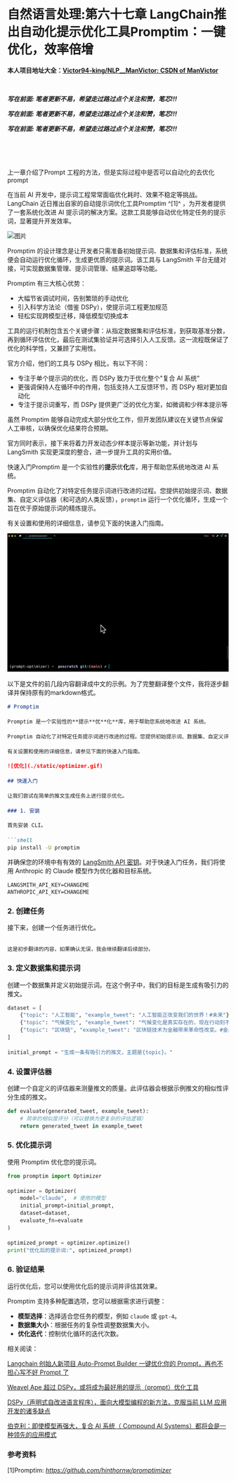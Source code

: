 # 自然语言处理:第六十七章 LangChain推出自动化提示优化工具Promptim：一键优化，效率倍增

**本人项目地址大全：[Victor94-king/NLP__ManVictor: CSDN of ManVictor](https://github.com/Victor94-king/NLP__ManVictor)**


<br />

***写在前面: 笔者更新不易，希望走过路过点个关注和赞，笔芯!!!***

***写在前面: 笔者更新不易，希望走过路过点个关注和赞，笔芯!!!***

***写在前面: 笔者更新不易，希望走过路过点个关注和赞，笔芯!!!***

<br />

<br />

<br />

上一章介绍了Prompt 工程的方法，但是实际过程中是否可以自动化的去优化prompt

在当前 AI 开发中，提示词工程常常面临优化耗时、效果不稳定等挑战。LangChain 近日推出自家的自动提示词优化工具Promptim ^[1]^ ，为开发者提供了一套系统化改进 AI 提示词的解决方案。这款工具能够自动优化特定任务的提示词，显著提升开发效率。

![图片](https://mmbiz.qpic.cn/mmbiz_jpg/aaN2xdFqa4FZPjFzTR44GDDYWXtD1BUUZicSb0xnWQYyDcvuAFT27ePuNfeap63ulrT75kIs0alQRdrpoMgNibzQ/640?wx_fmt=other&from=appmsg&tp=webp&wxfrom=5&wx_lazy=1&wx_co=1)

Promptim 的设计理念是让开发者只需准备初始提示词、数据集和评估标准，系统便会自动运行优化循环，生成更优质的提示词。该工具与 LangSmith 平台无缝对接，可实现数据集管理、提示词管理、结果追踪等功能。

Promptim 有三大核心优势：

* 大幅节省调试时间，告别繁琐的手动优化
* 引入科学方法论（借鉴 DSPy），使提示词工程更加规范
* 轻松实现跨模型迁移，降低模型切换成本

工具的运行机制包含五个关键步骤：从指定数据集和评估标准，到获取基准分数，再到循环评估优化，最后在测试集验证并可选择引入人工反馈。这一流程既保证了优化的科学性，又兼顾了实用性。

官方介绍，他们的工具与 DSPy 相比，有以下不同：

* 专注于单个提示词的优化，而 DSPy 致力于优化整个"复合 AI 系统"
* 更强调保持人在循环中的作用，包括支持人工反馈环节，而 DSPy 相对更加自动化
* 专注于提示词重写，而 DSPy 提供更广泛的优化方案，如微调和少样本提示等

虽然 Promptim 能够自动完成大部分优化工作，但开发团队建议在关键节点保留人工审核，以确保优化结果符合预期。

官方同时表示，接下来将着力开发动态少样本提示等新功能，并计划与 LangSmith 实现更深度的整合，进一步提升工具的实用价值。

快速入门Promptim 是一个实验性的**提示**优**化**库，用于帮助您系统地改进 AI 系统。

Promptim 自动化了对特定任务提示词进行改进的过程。您提供初始提示词、数据集、自定义评估器（和可选的人类反馈），`promptim` 运行一个优化循环，生成一个旨在优于原始提示词的精炼提示。

有关设置和使用的详细信息，请参见下面的快速入门指南。

![1731858055727](image/67_promptim/1731858055727.png)

以下是文件的前几段内容翻译成中文的示例。为了完整翻译整个文件，我将逐步翻译并保持原有的markdown格式。

```markdown
# Promptim

Promptim 是一个实验性的**提示**优**化**库，用于帮助您系统地改进 AI 系统。

Promptim 自动化了对特定任务提示词进行改进的过程。您提供初始提示词、数据集、自定义评估器（和可选的人类反馈），`promptim` 运行一个优化循环，生成一个旨在优于原始提示词的精炼提示。

有关设置和使用的详细信息，请参见下面的快速入门指南。

![优化](./static/optimizer.gif)

## 快速入门

让我们尝试在简单的推文生成任务上进行提示优化。

### 1. 安装

首先安装 CLI。

```shell
pip install -U promptim
```

并确保您的环境中有有效的 [LangSmith API 密钥](https://smith.langchain.com/)。对于快速入门任务，我们将使用 Anthropic 的 Claude 模型作为优化器和目标系统。

```shell
LANGSMITH_API_KEY=CHANGEME
ANTHROPIC_API_KEY=CHANGEME
```

### 2. 创建任务

接下来，创建一个任务进行优化。

```

这是初步翻译的内容，如果确认无误，我会继续翻译后续部分。
```

### 3. 定义数据集和提示词

创建一个数据集并定义初始提示词。在这个例子中，我们的目标是生成有吸引力的推文。

```python
dataset = [
    {"topic": "人工智能", "example_tweet": "人工智能正改变我们的世界！#未来"},
    {"topic": "气候变化", "example_tweet": "气候变化是真实存在的，现在行动刻不容缓！#环保"},
    {"topic": "区块链", "example_tweet": "区块链技术为金融带来革命性改变。#金融科技"}
]

initial_prompt = "生成一条有吸引力的推文，主题是{topic}。"
```

### 4. 设置评估器

创建一个自定义的评估器来测量推文的质量。此评估器会根据示例推文的相似性评分生成的推文。

```python
def evaluate(generated_tweet, example_tweet):
    # 简单的相似度评分（可以替换为更复杂的评估逻辑）
    return generated_tweet in example_tweet
```

### 5. 优化提示词

使用 Promptim 优化您的提示词。

```python
from promptim import Optimizer

optimizer = Optimizer(
    model="claude",  # 使用的模型
    initial_prompt=initial_prompt,
    dataset=dataset,
    evaluate_fn=evaluate
)

optimized_prompt = optimizer.optimize()
print("优化后的提示词:", optimized_prompt)
```

### 6. 验证结果

运行优化后，您可以使用优化后的提示词并评估其效果。

Promptim 支持多种配置选项，您可以根据需求进行调整：

- **模型选择**：选择适合您任务的模型，例如 `claude` 或 `gpt-4`。
- **数据集大小**：根据任务的复杂性调整数据集大小。
- **优化迭代**：控制优化循环的迭代次数。

相关阅读：

[Langchain 创始人新项目 Auto-Prompt Builder 一键优化你的 Prompt，再也不担心写不好 Prompt 了](https://mp.weixin.qq.com/s?__biz=MzA5MTIxNTY4MQ==&mid=2461143534&idx=1&sn=092113c434092d1c5777d1a3c6b0f728&scene=21#wechat_redirect)

[Weavel Ape 超过 DSPy，或将成为最好用的提示（prompt）优化工具](https://mp.weixin.qq.com/s?__biz=MzA5MTIxNTY4MQ==&mid=2461146642&idx=1&sn=4df9c085356ef8c1220c49eee0eee6cc&scene=21#wechat_redirect)

[DSPy（声明式自改进语言程序），面向大模型编程的新方法，克服当前 LLM 应用开发的诸多缺点](https://mp.weixin.qq.com/s?__biz=MzA5MTIxNTY4MQ==&mid=2461145805&idx=1&sn=a54aa88c8cccdcd1f6ffa8b5e810ad60&chksm=873978e3b04ef1f501fd147a8e0a30135f080909562d4e6456758e47f6a9000072121032d6ad&token=658496341&lang=zh_CN&scene=21#wechat_redirect)

[伯克利：即使模型再强大，复合 AI 系统（ Compound AI Systems）都将会是一种领先的应用模式](https://mp.weixin.qq.com/s?__biz=MzA5MTIxNTY4MQ==&mid=2461146137&idx=1&sn=b709807d7f615b6cd384f923393301da&chksm=87397e37b04ef721a8be37ae3db98b20a66b83d92d6d227220f6e08b175e16969d918b705113&token=658496341&lang=zh_CN&scene=21#wechat_redirect)

### 参考资料

[1]Promptim: *https://github.com/hinthornw/promptimizer*
